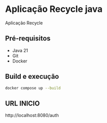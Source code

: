 # Aplicação Recycle java

Aplicação Recycle

## Pré-requisitos

- Java 21
- Git
- Docker

## Build e execução

```sh
docker compose up --build
```


## URL INICIO

http://localhost:8080/auth



